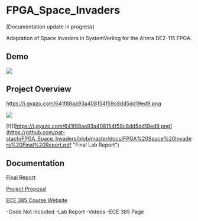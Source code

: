 # FPGA_Space_Invaders

(Documentation update in progress)

Adaptation of Space Invaders in SystemVerilog for the Altera DE2-115 FPGA. 

## Demo

[![](https://i.gyazo.com/ba41b12203d9b92b4f0a5db636b62f97.jpg)](http://www.youtube.com/watch?v=cysRJn-WV2o "FPGA Space Invaders")

## Project Overview
https://i.gyazo.com/641f88aa93a408154f59c8dd5dd19ed9.png

[![](https://i.gyazo.com/ba41b12203d9b92b4f0a5db636b62f97.jpg)](https://github.com/pat-stach/FPGA_Space_Invaders/blob/master/docs/FPGA%20Space%20Invaders%20Final%20Report.pdf "FPGA Space Invaders")

[![](https://i.gyazo.com/641f88aa93a408154f59c8dd5dd19ed9.png](https://github.com/pat-stach/FPGA_Space_Invaders/blob/master/docs/FPGA%20Space%20Invaders%20Final%20Report.pdf "Final Lab Report")


## Documentation

[Final Report](https://github.com/pat-stach/FPGA_Space_Invaders/blob/master/docs/FPGA%20Space%20Invaders%20Final%20Report.pdf)

[Project Proposal](https://github.com/pat-stach/FPGA_Space_Invaders/blob/master/docs/FPGA%20Space%20Invaders%20Project%20Proposol.pdf)

[ECE 385 Course Website](https://ece.illinois.edu/academics/courses/ECE385)


-Code Not Included
-Lab Report
-Videos
-ECE 385 Page
